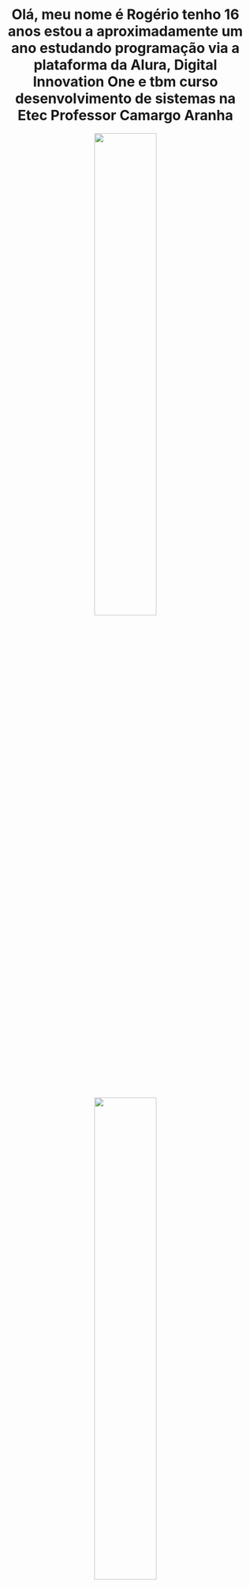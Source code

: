

<div align="center">
  <h1>Olá, meu nome é Rogério tenho 16 anos estou a aproximadamente um ano estudando programação via a plataforma da Alura, Digital Innovation One e tbm curso desenvolvimento de sistemas na Etec Professor Camargo Aranha</h1>
  <a href="https://github.com/rrbooon">
  <img height="50%" src="https://github-readme-stats.vercel.app/api?username=rrbooon&show_icons=true&theme=midnight-purple&include_all_commits=true&count_private=true"/>
  <img height="50%" src="https://github-readme-stats.vercel.app/api/top-langs/?username=rrbooon&layout=compact&langs_count=7&theme=midnight-purple"/>
</div>
